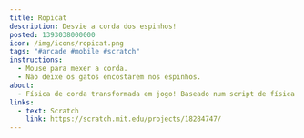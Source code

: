 ```yaml
---
title: Ropicat
description: Desvie a corda dos espinhos!
posted: 1393038000000
icon: /img/icons/ropicat.png
tags: "#arcade #mobile #scratch"
instructions:
  - Mouse para mexer a corda.
  - Não deixe os gatos encostarem nos espinhos.
about:
  - Física de corda transformada em jogo! Baseado num script de física do usuário GreenConsole do Scratch.
links:
  - text: Scratch
    link: https://scratch.mit.edu/projects/18284747/
---
```

<scratch url="https://scratch.mit.edu/projects/18284747/"></scratch>